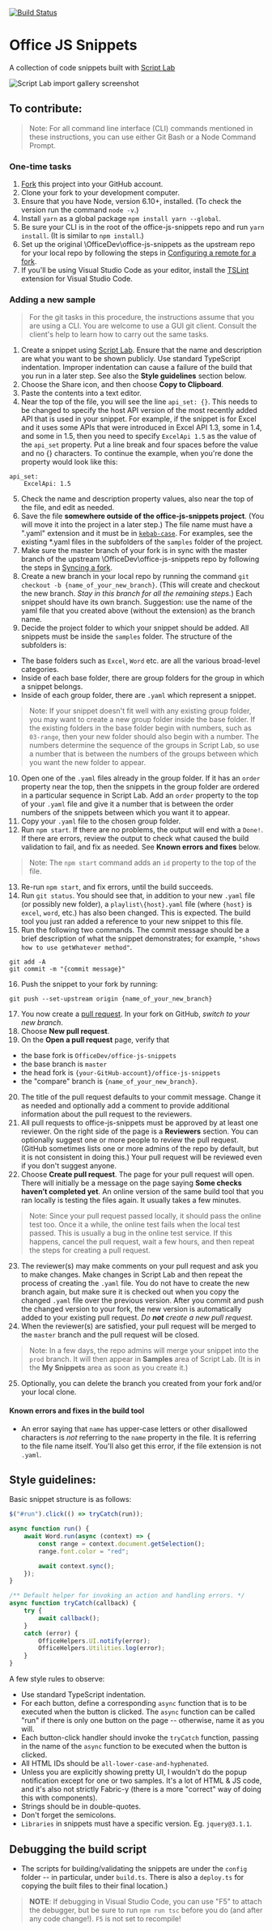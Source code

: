 [![Build Status](https://travis-ci.com/OfficeDev/office-js-snippets.svg?token=paK2s5RGiCpVHK6bYoFs&amp;branch=master)](https://travis-ci.com/OfficeDev/office-js-snippets)

# Office JS Snippets
A collection of code snippets built with [Script Lab](github.com/OfficeDev/script-lab)

![Script Lab import gallery screenshot](.github/images/addin-samples-gallery-screenshot.jpg)


## To contribute:

> Note: For all command line interface (CLI) commands mentioned in these instructions, you can use either Git Bash or a Node Command Prompt.

### One-time tasks
1. [Fork](https://help.github.com/articles/about-forks/) this project into your GitHub account.
2. Clone your fork to your development computer.
3. Ensure that you have Node, version 6.10+, installed. (To check the version run the command `node -v`.)
4. Install `yarn` as a global package `npm install yarn --global`.
5. Be sure your CLI is in the root of the office-js-snippets repo and run `yarn install`. (It is similar to `npm install`.)
6. Set up the original \OfficeDev\office-js-snippets as the upstream repo for your local repo by following the steps in [Configuring a remote for a fork](https://help.github.com/articles/configuring-a-remote-for-a-fork/).
7. If you'll be using Visual Studio Code as your editor, install the [TSLint](https://marketplace.visualstudio.com/items?itemName=eg2.tslint) extension for Visual Studio Code.

### Adding a new sample

> For the git tasks in this procedure, the instructions assume that you are using a CLI. You are welcome to use a GUI git client. Consult the client's help to learn how to carry out the same tasks.

1. Create a snippet using [Script Lab](https://github.com/OfficeDev/script-lab/blob/master/README.md#what-is).  Ensure that the name and description are what you want to be shown publicly. Use standard TypeScript indentation. Improper indentation can cause a failure of the build that you run in a later step. See also the **Style guidelines** section below.
2. Choose the Share icon, and then choose **Copy to Clipboard**. 
3. Paste the contents into a text editor.
4. Near the top of the file, you will see the line `api_set: {}`. This needs to be changed to specify the host API version of the most recently added API that is used in your snippet. For example, if the snippet is for Excel and it uses some APIs that were introduced in Excel API 1.3, some in 1.4, and some in 1.5, then you need to specify `ExcelApi 1.5` as the value of the `api_set` property. Put a line break and four spaces before the value and no {} characters. To continue the example, when you're done the property would look like this:
```
api_set:
    ExcelApi: 1.5
```
5. Check the name and description property values, also near the top of the file, and edit as needed.
6. Save the file **somewhere outside of the office-js-snippets project**. (You will move it into the project in a later step.) The file name must have a ".yaml" extension and it must be in [`kebab-case`](http://wiki.c2.com/?KebabCase). For examples, see the existing *.yaml files in the subfolders of the `samples` folder of the project.
7. Make sure the master branch of your fork is in sync with the master branch of the upstream \OfficeDev\office-js-snippets repo by following the steps in [Syncing a fork](https://help.github.com/articles/syncing-a-fork/).
8. Create a new branch in your local repo by running the command `git checkout -b {name_of_your_new_branch}`. (This will create and checkout the new branch. *Stay in this branch for all the remaining steps.*) Each snippet should have its own branch. Suggestion: use the name of the yaml file that you created above (without the extension) as the branch name.
9. Decide the project folder to which your snippet should be added. All snippets must be inside the `samples` folder. The structure of the subfolders is:
 - The base folders such as `Excel`, `Word` etc. are all the various broad-level categories.
 - Inside of each base folder, there are group folders for the group in which a snippet belongs.
 - Inside of each group folder, there are `.yaml` which represent a snippet.

 > Note: If your snippet doesn't fit well with any existing group folder, you may want to create a new group folder inside the base folder. If the existing folders in the base folder begin with numbers, such as `03-range`, then your new folder should also begin with a number. The numbers determine the sequence of the groups in Script Lab, so use a number that is between the numbers of the groups between which you want the new folder to appear.

10. Open one of the `.yaml` files already in the group folder. If it has an `order` property near the top, then the snippets in the group folder are ordered in a particular sequence in Script Lab. Add an `order` property to the top of your `.yaml` file and give it a number that is between the order numbers of the snippets between which you want it to appear.
11. Copy your `.yaml` file to the chosen group folder.
12. Run `npm start`. If there are no problems, the output will end with a `Done!`. If there are errors, review the output to check what caused the build validation to fail, and fix as needed. See **Known errors and fixes** below. 

 > Note: The `npm start` command adds an `id` property to the top of the file.

13. Re-run `npm start`, and fix errors, until the build succeeds.
14. Run `git status`. You should see that, in addition to your new `.yaml` file (or possibly new folder), a `playlist\{host}.yaml` file (where `{host}` is `excel`, `word`, etc.) has also been changed. This is expected. The build tool you just ran added a reference to your new snippet to this file.
15. Run the following two commands. The commit message should be a brief description of what the snippet demonstrates; for example, `"shows how to use getWhatever method"`.
```
git add -A
git commit -m "{commit message}"
```
16. Push the snippet to your fork by running:
```
git push --set-upstream origin {name_of_your_new_branch}
```
17. You now create a [pull request](https://help.github.com/articles/about-pull-requests/). In your fork on GitHub, *switch to your new branch*. 
18. Choose **New pull request**.
19. On the **Open a pull request** page, verify that
 - the base fork is `OfficeDev/office-js-snippets`
 - the base branch is `master`
 - the head fork is `{your-GitHub-account}/office-js-snippets`
 - the "compare" branch is `{name_of_your_new_branch}`.
20. The title of the pull request defaults to your commit message. Change it as needed and optionally add a comment to provide additional information about the pull request to the reviewers.
21. All pull requests to office-js-snippets must be approved by at least one reviewer. On the right side of the page is a **Reviewers** section. You can optionally suggest one or more people to review the pull request. (GitHub sometimes lists one or more admins of the repo by default, but it is not consistent in doing this.) Your pull request will be reviewed even if you don't suggest anyone.
22. Choose **Create pull request**. The page for your pull request will open. There will initially be a message on the page saying **Some checks haven’t completed yet**. An online version of the same build tool that you ran locally is testing the files again. It usually takes a few minutes.
> Note: Since your pull request passed locally, it should pass the online test too. Once it a while, the online test fails when the local test passed. This is usually a bug in the online test service. If this happens, cancel the pull request, wait a few hours, and then repeat the steps for creating a pull request.
23. The reviewer(s) may make comments on your pull request and ask you to make changes. Make changes in Script Lab and then repeat the process of creating the `.yaml` file. You do not have to create the new branch again, but make sure it is checked out when you copy the changed `.yaml` file over the previous version. After you commit and push the changed version to your fork, the new version is automatically added to your existing pull request. *Do **not** create a new pull request.*
24. When the reviewer(s) are satisfied, your pull request will be merged to the `master` branch and the pull request will be closed. 

 > Note: In a few days, the repo admins will merge your snippet into the `prod` branch. It will then appear in **Samples** area of Script Lab. (It is in the **My Snippets** area as soon as you create it.) 

25. Optionally, you can delete the branch you created from your fork and/or your local clone.

#### Known errors and fixes in the build tool
- An error saying that `name` has upper-case letters or other disallowed characters is *not* referring to the `name` property in the file. It is referring to the file name itself. You'll also get this error, if the file extension is not `.yaml`.


## Style guidelines:

Basic snippet structure is as follows:

```ts
$("#run").click(() => tryCatch(run));

async function run() {
    await Word.run(async (context) => {
        const range = context.document.getSelection();
        range.font.color = "red";

        await context.sync();
    });
}

/** Default helper for invoking an action and handling errors. */
async function tryCatch(callback) {
    try {
        await callback();
    }
    catch (error) {
        OfficeHelpers.UI.notify(error);
        OfficeHelpers.Utilities.log(error);
    }
}
```

A few style rules to observe:

* Use standard TypeScript indentation.
* For each button, define a corresponding `async` function that is to be executed when the button is clicked. The `async` function can be called "run" if there is only one button on the page -- otherwise, name it as you will.
* Each button-click handler should invoke the `tryCatch` function, passing in the name of the `async` function to be executed when the button is clicked. 
* All HTML IDs should be `all-lower-case-and-hyphenated`.
* Unless you are explicitly showing pretty UI, I wouldn't do the popup notification except for one or two samples.  It's a lot of HTML & JS code, and it's also not strictly Fabric-y (there is a more "correct" way of doing this with components).
* Strings should be in double-quotes.
* Don't forget the semicolons.
* `Libraries` in snippets must have a specific version. Eg. `jquery@3.1.1`.

## Debugging the build script

* The scripts for building/validating the snippets are under the `config` folder -- in particular, under `build.ts`. There is also a `deploy.ts` for copying the built files to their final location.)

> **NOTE**: If debugging in Visual Studio Code, you can use "F5" to attach the debugger, but be sure to run `npm run tsc` before you do (and after any code change!). `F5` is not set to recompile!
